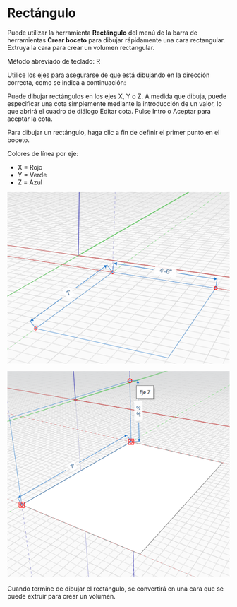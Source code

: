 # Rectángulo

Puede utilizar la herramienta **Rectángulo** del menú de la barra de herramientas **Crear boceto** para dibujar rápidamente una cara rectangular. Extruya la cara para crear un volumen rectangular.

Método abreviado de teclado: R

Utilice los ejes para asegurarse de que está dibujando en la dirección correcta, como se indica a continuación:

Puede dibujar rectángulos en los ejes X, Y o Z. A medida que dibuja, puede especificar una cota simplemente mediante la introducción de un valor, lo que abrirá el cuadro de diálogo Editar cota. Pulse Intro o Aceptar para aceptar la cota.

Para dibujar un rectángulo, haga clic a fin de definir el primer punto en el boceto.

Colores de línea por eje:

* X = Rojo
* Y = Verde
* Z = Azul

![](../.gitbook/assets/rectangle1.png)

![](../.gitbook/assets/rectangle2.png)

Cuando termine de dibujar el rectángulo, se convertirá en una cara que se puede extruir para crear un volumen.

